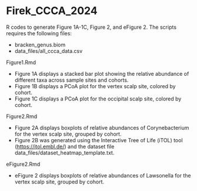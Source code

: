 # Firek_CCCA_2024

R codes to generate Figure 1A-1C, Figure 2, and eFigure 2. The scripts requires the following files:
* bracken_genus.biom
* data_files/all_ccca_data.csv

Figure1.Rmd
* Figure 1A displays a stacked bar plot showing the relative abundance of different taxa across sample sites and cohorts.
* Figure 1B displays a PCoA plot for the vertex scalp site, colored by cohort.
* Figure 1C displays a PCoA plot for the occipital scalp site, colored by cohort.

Figure2.Rmd
* Figure 2A displays boxplots of relative abundances of Corynebacterium for the vertex scalp site, grouped by cohort.
* Figure 2B was generated using the Interactive Tree of Life (iTOL) tool (https://itol.embl.de/) and the dataset file data_files/dataset_heatmap_template.txt.

eFigure2.Rmd
* eFigure 2 displays boxplots of relative abundances of Lawsonella for the vertex scalp site, grouped by cohort.
